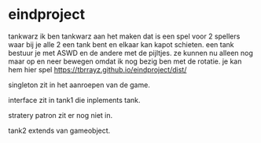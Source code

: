 # eindproject
tankwarz
ik ben tankwarz aan het maken dat is een spel voor 2 spellers waar bij je alle 2 een tank bent en elkaar kan kapot schieten.
een tank bestuur je met ASWD en de andere met de pijltjes. 
ze kunnen nu alleen nog maar op en neer bewegen omdat ik nog bezig ben met de rotatie.
je kan hem hier spel https://tbrrayz.github.io/eindproject/dist/

singleton zit in het aanroepen van de game.

interface zit in tank1 die inplements tank.

stratery patron zit er nog niet in.

tank2 extends van gameobject.





